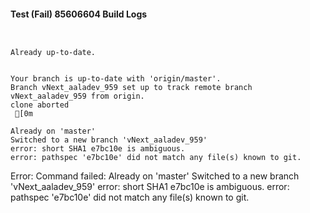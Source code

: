 #### Test (Fail) 85606604 Build Logs


```


```

```
Already up-to-date.


```

```
Your branch is up-to-date with 'origin/master'.
Branch vNext_aaladev_959 set up to track remote branch vNext_aaladev_959 from origin.
clone aborted
 [0m

Already on 'master'
Switched to a new branch 'vNext_aaladev_959'
error: short SHA1 e7bc10e is ambiguous.
error: pathspec 'e7bc10e' did not match any file(s) known to git.

```

Error: Command failed: Already on 'master'
Switched to a new branch 'vNext_aaladev_959'
error: short SHA1 e7bc10e is ambiguous.
error: pathspec 'e7bc10e' did not match any file(s) known to git.
